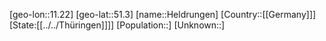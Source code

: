 ﻿---
location: [51.3,11.22]
type: City
tags:
- geo/City


SpocWebEntityId: 30869
isDeleted: false
confidential: public

---
[geo-lon::11.22]
[geo-lat::51.3]
[name::Heldrungen]
[Country::[[Germany]]]
[State:[[../../Thüringen]]]]
[Population::]
[Unknown::]

